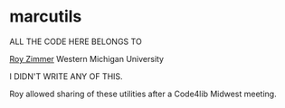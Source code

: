 marcutils
=========

ALL THE CODE HERE BELONGS TO 

[Roy Zimmer](https://royzimmer.library.wmich.edu/)
Western Michigan University 

I DIDN'T WRITE ANY OF THIS.

Roy allowed sharing of these utilities after a Code4lib Midwest meeting. 
